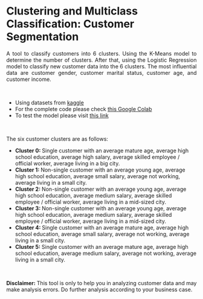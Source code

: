 # Clustering and Multiclass Classification: Customer Segmentation

<p style='text-align: justify;'>
A tool to classify customers into 6 clusters. Using the K-Means model to determine the number of clusters. After that, using the Logistic Regression model to classify new customer data into the 6 clusters. The most influential data are customer gender, customer marital status, customer age, and customer income.
</p>

<br>

- Using datasets from [kaggle](https://www.kaggle.com/datasets/dev0914sharma/customer-clustering?select=segmentation+data.csv)
- For the complete code please check [this Google Colab](https://colab.research.google.com/drive/1X66xbN8-tbU2Vs_9zLwe0IS3ljss35MB?usp=sharing)
- To test the model please visit [this link](https://findcustomercluster.streamlit.app/)

<br>

<p style='text-align: justify;'>
The six customer clusters are as follows:
  <ul>
    <li> <strong> Cluster 0: </strong> Single customer with an average mature age, average high school education, average high salary, average skilled employee / official worker, average living in a big city. </li>
    <li> <strong> Cluster 1: </strong> Non-single customer with an average young age, average high school education, average small salary, average not working, average living in a small city. </li>
    <li> <strong> Cluster 2: </strong> Non-single customer with an average young age, average high school education, average medium salary, average skilled employee / official worker, average living in a mid-sized city. </li>
    <li> <strong> Cluster 3: </strong> Non-single customer with an average young age, average high school education, average medium salary, average skilled employee / official worker, average living in a mid-sized city. </li>
    <li> <strong> Cluster 4: </strong> Single customer with an average mature age, average high school education, average small salary, average not working, average living in a small city. </li>
    <li> <strong> Cluster 5: </strong> Single customer with an average mature age, average high school education, average medium salary, average not working, average living in a small city. </li>
  </ul>
</p>

<br>

<p style='text-align: justify;'>
<strong> Disclaimer: </strong> This tool is only to help you in analyzing customer data and may make analysis errors. Do further analysis according to your business case.
</p>
